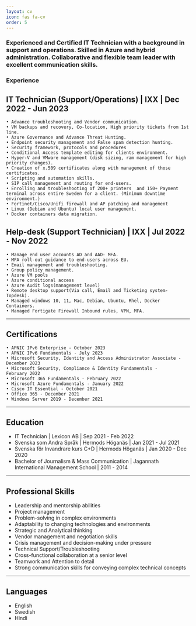 ```yaml
---
layout: cv
icon: fas fa-cv
order: 5
---
```


### Experienced and Certified IT Technician with a background in support and operations. Skilled in Azure and hybrid administration. Collaborative and flexible team leader with excellent communication skills.

### Experience

## IT Technician (Support/Operations) | IXX | Dec 2022 - Jun 2023

    • Advance troubleshooting and Vendor communication. 
    • VM backups and recovery, Co-location, High priority tickets from 1st line.
    • Azure Governance and Advance Threat Hunting. 
    • Endpoint security management and False spam detection hunting. 
    • Security framework, protocols and procedures
    • Conditional Access template editing for clients environment. 
    • Hyper-V and VMware management (disk sizing, ram management for high priority changes).
    • Creation of x.509 certificates along with management of those certificates.
    • Scripting and automation skills.
    • SIP call management and routing for end-users.
    • Enrolling and troubleshooting of 200+ printers  and 150+ Payment terminal across entire Sweden for a client. (Minimum downtime environment.) 
    • Fortinet/Cisco/Unifi firewall and AP patching and management
    • Linux (Debian and Ubuntu) local user management.
    • Docker containers data migration. 

## Help-desk (Support Technician) | IXX | Jul 2022 - Nov 2022

    • Manage end user accounts AD and AAD- MFA.
    • MFA roll-out guidance to end-users across EU.  
    • Email management and troubleshooting.
    • Group policy management.
    • Azure VM pools
    • Azure conditional access
    • Azure Audit logs(management level)
    • Remote desktop support(Via call, Email and Ticketing system-Topdesk).
    • Managed windows 10, 11, Mac, Debian, Ubuntu, Rhel, Docker Containers. 
    • Managed Fortigate Firewall Inbound rules, VPN, MFA.

---

## Certifications

    • APNIC IPv6 Enterprise - October 2023
    • APNIC IPv6 Fundamentals - July 2023
    • Microsoft Security, Identity and Access Administrator Associate - December 2023
    • Microsoft Security, Compliance & Identity Fundamentals -     February 2022
    • Microsoft 365 Fundamentals - February 2022
    • Microsoft Azure Fundamentals - January 2022
    • Cisco IT Essential - October 2021
    • Office 365 - December 2021
    • Windows Server 2019 - December 2021

---

## Education

- IT Technician | Lexicon AB | Sep 2021 - Feb 2022
- Svenska som Andra Språk | Hermods Höganäs | Jan 2021 - Jul 2021
- Svenska för Invandrare kurs C+D | Hermods Höganäs | Jan 2020 - 	Dec 2020
- Bachelor of Journalism & Mass Communication | Jagannath 	International Management School | 2011 - 2014

---

## Professional Skills

- Leadership and mentorship abilities
- Project management
- Problem-solving in complex environments
- Adaptability to changing technologies and environments
- Strategic and Analytical thinking
- Vendor management and negotiation skills
- Crisis management and decision-making under pressure
- Technical Support/Troubleshooting
- Cross-functional collaboration at a senior level
- Teamwork and Attention to detail
- Strong communication skills for conveying complex technical 	concepts

---

## Languages

- English
- Swedish
- Hindi